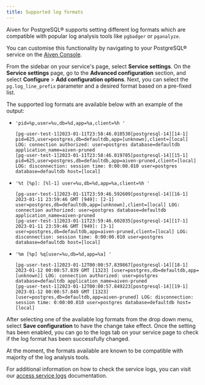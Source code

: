 ```yaml
---
title: Supported log formats
---
```


Aiven for PostgreSQL® supports setting different log formats which are compatible with popular log analysis tools like `pgbadger` or `pganalyze`.

You can customise this functionality by navigating to your PostgreSQL®
service on the [Aiven Console](https://console.aiven.io/).

From the sidebar on your service's page, select **Service settings**.
On the **Service settings** page, go to the **Advanced
configuration** section, and select **Configure** > **Add configuration
options**. Next, you can select the `pg.log_line_prefix` parameter and a
desired format based on a pre-fixed list.

The supported log formats are available below with an example of the
output:

-   `'pid=%p,user=%u,db=%d,app=%a,client=%h '`

    ```
    [pg-user-test-1]2023-01-11T23:58:46.010530[postgresql-14][14-1] pid=625,user=postgres,db=defaultdb,app=[unknown],client=[local] LOG: connection authorized: user=postgres database=defaultdb application_name=aiven-pruned
    [pg-user-test-1]2023-01-11T23:58:46.019705[postgresql-14][15-1] pid=625,user=postgres,db=defaultdb,app=aiven-pruned,client=[local] LOG: disconnection: session time: 0:00:00.010 user=postgres database=defaultdb host=[local]
    ```

-   `'%t [%p]: [%l-1] user=%u,db=%d,app=%a,client=%h '`

    ```
    [pg-user-test-1]2023-01-11T23:59:46.592609[postgresql-14][16-1] 2023-01-11 23:59:46 GMT [949]: [2-1] user=postgres,db=defaultdb,app=[unknown],client=[local] LOG: connection authorized: user=postgres database=defaultdb application_name=aiven-pruned
    [pg-user-test-1]2023-01-11T23:59:46.602035[postgresql-14][17-1] 2023-01-11 23:59:46 GMT [949]: [3-1] user=postgres,db=defaultdb,app=aiven-pruned,client=[local] LOG: disconnection: session time: 0:00:00.010 user=postgres database=defaultdb host=[local]
    ```

-   `'%m [%p] %q[user=%u,db=%d,app=%a] '`

    ```
    [pg-user-test-1]2023-01-12T00:00:57.839867[postgresql-14][18-1] 2023-01-12 00:00:57.839 GMT [1323] [user=postgres,db=defaultdb,app=[unknown]] LOG: connection authorized: user=postgres database=defaultdb application_name=aiven-pruned
    [pg-user-test-1]2023-01-12T00:00:57.849223[postgresql-14][19-1] 2023-01-12 00:00:57.849 GMT [1323] [user=postgres,db=defaultdb,app=aiven-pruned] LOG: disconnection: session time: 0:00:00.010 user=postgres database=defaultdb host=[local]
    ```

After selecting one of the available log formats from the drop down
menu, select **Save configuration** to have the change take effect. Once
the setting has been enabled, you can go to the logs tab on your
service page to check if the log format has been successfully changed.

At the moment, the formats available are known to be compatible with
majority of the log analysis tools.

For additional information on how to check the service logs, you can
visit our
[access service logs](/docs/platform/howto/list-monitoring) documentation.
